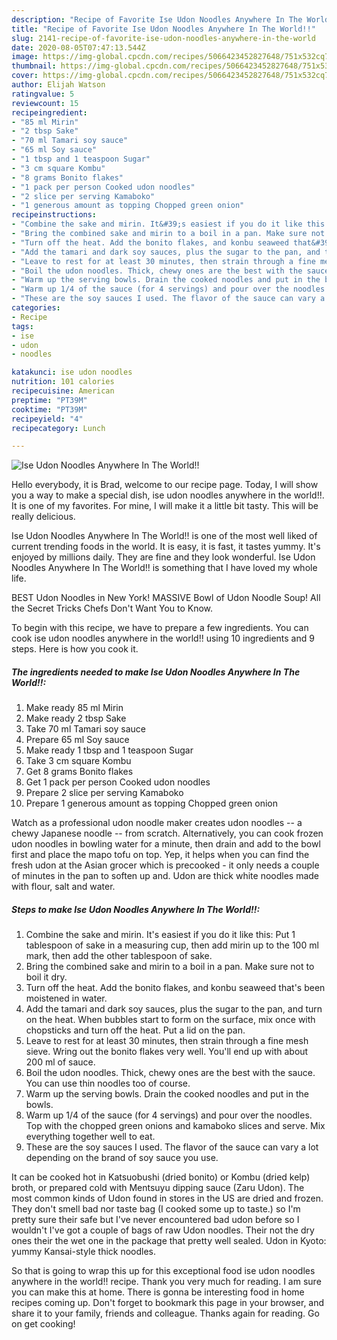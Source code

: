 ```yaml
---
description: "Recipe of Favorite Ise Udon Noodles Anywhere In The World!!"
title: "Recipe of Favorite Ise Udon Noodles Anywhere In The World!!"
slug: 2141-recipe-of-favorite-ise-udon-noodles-anywhere-in-the-world
date: 2020-08-05T07:47:13.544Z
image: https://img-global.cpcdn.com/recipes/5066423452827648/751x532cq70/ise-udon-noodles-anywhere-in-the-world-recipe-main-photo.jpg
thumbnail: https://img-global.cpcdn.com/recipes/5066423452827648/751x532cq70/ise-udon-noodles-anywhere-in-the-world-recipe-main-photo.jpg
cover: https://img-global.cpcdn.com/recipes/5066423452827648/751x532cq70/ise-udon-noodles-anywhere-in-the-world-recipe-main-photo.jpg
author: Elijah Watson
ratingvalue: 5
reviewcount: 15
recipeingredient:
- "85 ml Mirin"
- "2 tbsp Sake"
- "70 ml Tamari soy sauce"
- "65 ml Soy sauce"
- "1 tbsp and 1 teaspoon Sugar"
- "3 cm square Kombu"
- "8 grams Bonito flakes"
- "1 pack per person Cooked udon noodles"
- "2 slice per serving Kamaboko"
- "1 generous amount as topping Chopped green onion"
recipeinstructions:
- "Combine the sake and mirin. It&#39;s easiest if you do it like this: Put 1 tablespoon of sake in a measuring cup, then add mirin up to the 100 ml mark, then add the other tablespoon of sake."
- "Bring the combined sake and mirin to a boil in a pan. Make sure not to boil it dry."
- "Turn off the heat. Add the bonito flakes, and konbu seaweed that&#39;s been moistened in water."
- "Add the tamari and dark soy sauces, plus the sugar to the pan, and turn on the heat. When bubbles start to form on the surface, mix once with chopsticks and turn off the heat. Put a lid on the pan."
- "Leave to rest for at least 30 minutes, then strain through a fine mesh sieve. Wring out the bonito flakes very well. You&#39;ll end up with about 200 ml of sauce."
- "Boil the udon noodles. Thick, chewy ones are the best with the sauce. You can use thin noodles too of course."
- "Warm up the serving bowls. Drain the cooked noodles and put in the bowls."
- "Warm up 1/4 of the sauce (for 4 servings) and pour over the noodles. Top with the chopped green onions and kamaboko slices and serve. Mix everything together well to eat."
- "These are the soy sauces I used. The flavor of the sauce can vary a lot depending on the brand of soy sauce you use."
categories:
- Recipe
tags:
- ise
- udon
- noodles

katakunci: ise udon noodles 
nutrition: 101 calories
recipecuisine: American
preptime: "PT39M"
cooktime: "PT39M"
recipeyield: "4"
recipecategory: Lunch

---
```



![Ise Udon Noodles Anywhere In The World!!](https://img-global.cpcdn.com/recipes/5066423452827648/751x532cq70/ise-udon-noodles-anywhere-in-the-world-recipe-main-photo.jpg)

Hello everybody, it is Brad, welcome to our recipe page. Today, I will show you a way to make a special dish, ise udon noodles anywhere in the world!!. It is one of my favorites. For mine, I will make it a little bit tasty. This will be really delicious.

Ise Udon Noodles Anywhere In The World!! is one of the most well liked of current trending foods in the world. It is easy, it is fast, it tastes yummy. It's enjoyed by millions daily. They are fine and they look wonderful. Ise Udon Noodles Anywhere In The World!! is something that I have loved my whole life.

BEST Udon Noodles in New York! MASSIVE Bowl of Udon Noodle Soup! All the Secret Tricks Chefs Don&#39;t Want You to Know.


To begin with this recipe, we have to prepare a few ingredients. You can cook ise udon noodles anywhere in the world!! using 10 ingredients and 9 steps. Here is how you cook it.

<!--inarticleads1-->

##### The ingredients needed to make Ise Udon Noodles Anywhere In The World!!:

1. Make ready 85 ml Mirin
1. Make ready 2 tbsp Sake
1. Take 70 ml Tamari soy sauce
1. Prepare 65 ml Soy sauce
1. Make ready 1 tbsp and 1 teaspoon Sugar
1. Take 3 cm square Kombu
1. Get 8 grams Bonito flakes
1. Get 1 pack per person Cooked udon noodles
1. Prepare 2 slice per serving Kamaboko
1. Prepare 1 generous amount as topping Chopped green onion


Watch as a professional udon noodle maker creates udon noodles -- a chewy Japanese noodle -- from scratch. Alternatively, you can cook frozen udon noodles in bowling water for a minute, then drain and add to the bowl first and place the mapo tofu on top. Yep, it helps when you can find the fresh udon at the Asian grocer which is precooked - it only needs a couple of minutes in the pan to soften up and. Udon are thick white noodles made with flour, salt and water. 

<!--inarticleads2-->

##### Steps to make Ise Udon Noodles Anywhere In The World!!:

1. Combine the sake and mirin. It&#39;s easiest if you do it like this: Put 1 tablespoon of sake in a measuring cup, then add mirin up to the 100 ml mark, then add the other tablespoon of sake.
1. Bring the combined sake and mirin to a boil in a pan. Make sure not to boil it dry.
1. Turn off the heat. Add the bonito flakes, and konbu seaweed that&#39;s been moistened in water.
1. Add the tamari and dark soy sauces, plus the sugar to the pan, and turn on the heat. When bubbles start to form on the surface, mix once with chopsticks and turn off the heat. Put a lid on the pan.
1. Leave to rest for at least 30 minutes, then strain through a fine mesh sieve. Wring out the bonito flakes very well. You&#39;ll end up with about 200 ml of sauce.
1. Boil the udon noodles. Thick, chewy ones are the best with the sauce. You can use thin noodles too of course.
1. Warm up the serving bowls. Drain the cooked noodles and put in the bowls.
1. Warm up 1/4 of the sauce (for 4 servings) and pour over the noodles. Top with the chopped green onions and kamaboko slices and serve. Mix everything together well to eat.
1. These are the soy sauces I used. The flavor of the sauce can vary a lot depending on the brand of soy sauce you use.


It can be cooked hot in Katsuobushi (dried bonito) or Kombu (dried kelp) broth, or prepared cold with Mentsuyu dipping sauce (Zaru Udon). The most common kinds of Udon found in stores in the US are dried and frozen. They don&#39;t smell bad nor taste bag (I cooked some up to taste.) so I&#39;m pretty sure their safe but I&#39;ve never encountered bad udon before so I wouldn&#39;t I&#39;ve got a couple of bags of raw Udon noodles. Their not the dry ones their the wet one in the package that pretty well sealed. Udon in Kyoto: yummy Kansai-style thick noodles. 

So that is going to wrap this up for this exceptional food ise udon noodles anywhere in the world!! recipe. Thank you very much for reading. I am sure you can make this at home. There is gonna be interesting food in home recipes coming up. Don't forget to bookmark this page in your browser, and share it to your family, friends and colleague. Thanks again for reading. Go on get cooking!
